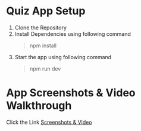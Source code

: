 # Quiz App Setup

1. Clone the Repository
2. Install Dependencies using following command
   > npm install
3. Start the app using following command
   > npm run dev

# App Screenshots & Video Walkthrough

Click the Link [Screenshots & Video](https://drive.google.com/drive/folders/1VfNU8WXMMWR0p9e0rVNn_gCXsyNQp9IM?usp=sharing)
